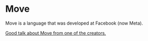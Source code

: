 # Move

Move is a language that was developed at Facebook (now Meta).

[Good talk about Move from one of the creators.](https://youtu.be/Bjvb8A28Tec?t=814)
